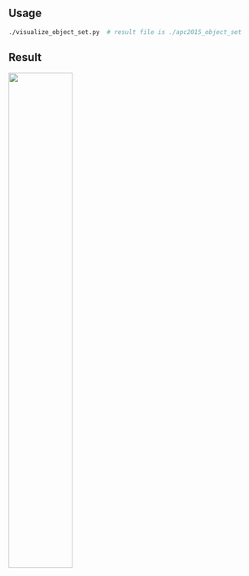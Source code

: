## Usage

```bash
./visualize_object_set.py  # result file is ./apc2015_object_set
```


## Result

<img src="./apc2015_object_set.png" width="50%" />
